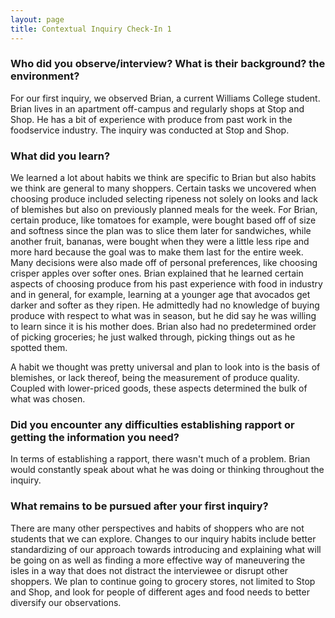 ```yaml
---
layout: page
title: Contextual Inquiry Check-In 1
---
```


### Who did you observe/interview? What is their background? the environment?
For our first inquiry, we observed Brian, a current Williams College student. Brian lives in an apartment off-campus and regularly shops at Stop and Shop. He has a bit of experience with produce from past work in the foodservice industry. The inquiry was conducted at Stop and Shop.

### What did you learn?
We learned a lot about habits we think are specific to Brian but also habits we think are general to many shoppers. Certain tasks we uncovered when choosing produce included selecting ripeness not solely on looks and lack of blemishes but also on previously planned meals for the week. For Brian, certain produce, like tomatoes for example, were bought based off of size and softness since the plan was to slice them later for sandwiches, while another fruit, bananas, were bought when they were a little less ripe and more hard because the goal was to make them last for the entire week. Many decisions were also made off of personal preferences, like choosing crisper apples over softer ones. Brian explained that he learned certain aspects of choosing produce from his past experience with food in industry and in general, for example, learning at a younger age that avocados get darker and softer as they ripen. He admittedly had no knowledge of buying produce with respect to what was in season, but he did say he was willing to learn since it is his mother does. Brian also had no predetermined order of picking groceries; he just walked through, picking things out as he spotted them.

A habit we thought was pretty universal and plan to look into is the basis of blemishes, or lack thereof, being the measurement of produce quality. Coupled with lower-priced goods, these aspects determined the bulk of what was chosen.

### Did you encounter any difficulties establishing rapport or getting the information you need?
In terms of establishing a rapport, there wasn't much of a problem. Brian would constantly speak about what he was doing or thinking throughout the inquiry.

### What remains to be pursued after your first inquiry?
There are many other perspectives and habits of shoppers who are not students that we can explore. Changes to our inquiry habits include better standardizing of our approach towards introducing and explaining what will be going on as well as finding a more effective way of maneuvering the isles in a way that does not distract the interviewee or disrupt other shoppers. We plan to continue going to grocery stores, not limited to Stop and Shop, and look for people of different ages and food needs to better diversify our observations.
